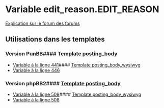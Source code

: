# Variable edit_reason.EDIT_REASON
[Explication sur le forum des forums](http://forum.forumactif.com/t294113-listing-des-variables#edit_reason.EDIT_REASON)
## Utilisations dans les templates
### Version PunBB#### [Template posting_body](punbb/posting_body.md)
* [Variable à la ligne 441](../punbb/posting_body.tpl#L441)#### [Template posting_body_wysiwyg](punbb/posting_body_wysiwyg.md)
* [Variable à la ligne 446](../punbb/posting_body_wysiwyg.tpl#L446)
### Version phpBB2#### [Template posting_body](subsilver/posting_body.md)
* [Variable à la ligne 509](../subsilver/posting_body.tpl#L509)#### [Template posting_body_wysiwyg](subsilver/posting_body_wysiwyg.md)
* [Variable à la ligne 508](../subsilver/posting_body_wysiwyg.tpl#L508)